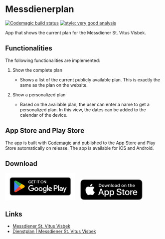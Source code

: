 # Messdienerplan

[![Codemagic build status](https://api.codemagic.io/apps/65219eeb2a151fc4612f5f8e/65219eeb2a151fc4612f5f8d/status_badge.svg)](https://codemagic.io/apps/65219eeb2a151fc4612f5f8e/65219eeb2a151fc4612f5f8d/latest_build)
[![style: very good analysis](https://img.shields.io/badge/style-very_good_analysis-B22C89.svg)](https://pub.dev/packages/very_good_analysis)

App that shows the current plan for the Messdiener St. Vitus Visbek.

## Functionalities

The following functionalities are implemented:

1. Show the complete plan
   - Shows a list of the current publicly available plan. This is exactly the same as the plan on the website.
2. Show a personalized plan

   - Based on the available plan, the user can enter a name to get a personalized plan. In this view, the dates can be added to the calendar of the device.

## App Store and Play Store

The app is built with [Codemagic](https://codemagic.io) and published to the App Store and Play Store automatically on release. The app is available for iOS and Android.

## Download

[<img src="./docs/assets/google-play-badge.png" alt="Play Store Badge" style="width:225px;"/>](https://play.google.com/store/apps/details?id=dev.htoenjes.mplan_mobile)
[<img src="./docs/assets/app-store-badge.svg" alt="App Store Badge" style="width:200px;margin-left:12px"/>](https://apps.apple.com/us/app/messdienerplan/id6468915664)

## Links

- [Messdiener St. Vitus Visbek](https://messdiener-visbek.de)
- [Dienstplan | Messdiener St. Vitus Visbek](https://messdiener-visbek.de/plan)
